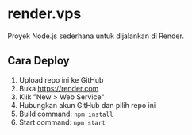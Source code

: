 # render.vps

Proyek Node.js sederhana untuk dijalankan di Render.

## Cara Deploy
1. Upload repo ini ke GitHub
2. Buka https://render.com
3. Klik "New > Web Service"
4. Hubungkan akun GitHub dan pilih repo ini
5. Build command: `npm install`
6. Start command: `npm start`
